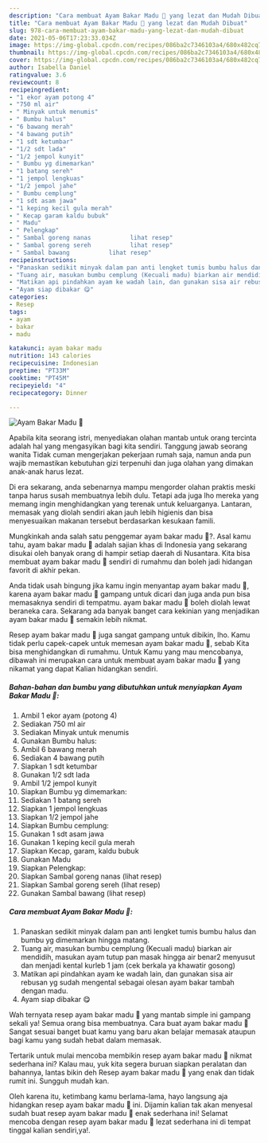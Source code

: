 ```yaml
---
description: "Cara membuat Ayam Bakar Madu 🍯 yang lezat dan Mudah Dibuat"
title: "Cara membuat Ayam Bakar Madu 🍯 yang lezat dan Mudah Dibuat"
slug: 978-cara-membuat-ayam-bakar-madu-yang-lezat-dan-mudah-dibuat
date: 2021-05-06T17:23:33.034Z
image: https://img-global.cpcdn.com/recipes/086ba2c7346103a4/680x482cq70/ayam-bakar-madu-🍯-foto-resep-utama.jpg
thumbnail: https://img-global.cpcdn.com/recipes/086ba2c7346103a4/680x482cq70/ayam-bakar-madu-🍯-foto-resep-utama.jpg
cover: https://img-global.cpcdn.com/recipes/086ba2c7346103a4/680x482cq70/ayam-bakar-madu-🍯-foto-resep-utama.jpg
author: Isabella Daniel
ratingvalue: 3.6
reviewcount: 8
recipeingredient:
- "1 ekor ayam potong 4"
- "750 ml air"
- " Minyak untuk menumis"
- " Bumbu halus"
- "6 bawang merah"
- "4 bawang putih"
- "1 sdt ketumbar"
- "1/2 sdt lada"
- "1/2 jempol kunyit"
- " Bumbu yg dimemarkan"
- "1 batang sereh"
- "1 jempol lengkuas"
- "1/2 jempol jahe"
- " Bumbu cemplung"
- "1 sdt asam jawa"
- "1 keping kecil gula merah"
- " Kecap garam kaldu bubuk"
- " Madu"
- " Pelengkap"
- " Sambal goreng nanas           lihat resep"
- " Sambal goreng sereh           lihat resep"
- " Sambal bawang           lihat resep"
recipeinstructions:
- "Panaskan sedikit minyak dalam pan anti lengket tumis bumbu halus dan bumbu yg dimemarkan hingga matang."
- "Tuang air, masukan bumbu cemplung (Kecuali madu) biarkan air mendidih, masukan ayam tutup pan masak hingga air benar2 menyusut dan menjadi kental kurleb 1 jam (cek berkala ya khawatir gosong)"
- "Matikan api pindahkan ayam ke wadah lain, dan gunakan sisa air rebusan yg sudah mengental sebagai olesan ayam bakar tambah dengan madu."
- "Ayam siap dibakar 😋"
categories:
- Resep
tags:
- ayam
- bakar
- madu

katakunci: ayam bakar madu 
nutrition: 143 calories
recipecuisine: Indonesian
preptime: "PT33M"
cooktime: "PT45M"
recipeyield: "4"
recipecategory: Dinner

---
```



![Ayam Bakar Madu 🍯](https://img-global.cpcdn.com/recipes/086ba2c7346103a4/680x482cq70/ayam-bakar-madu-🍯-foto-resep-utama.jpg)

Apabila kita seorang istri, menyediakan olahan mantab untuk orang tercinta adalah hal yang mengasyikan bagi kita sendiri. Tanggung jawab seorang  wanita Tidak cuman mengerjakan pekerjaan rumah saja, namun anda pun wajib memastikan kebutuhan gizi terpenuhi dan juga olahan yang dimakan anak-anak harus lezat.

Di era  sekarang, anda sebenarnya mampu mengorder olahan praktis meski tanpa harus susah membuatnya lebih dulu. Tetapi ada juga lho mereka yang memang ingin menghidangkan yang terenak untuk keluarganya. Lantaran, memasak yang diolah sendiri akan jauh lebih higienis dan bisa menyesuaikan makanan tersebut berdasarkan kesukaan famili. 



Mungkinkah anda salah satu penggemar ayam bakar madu 🍯?. Asal kamu tahu, ayam bakar madu 🍯 adalah sajian khas di Indonesia yang sekarang disukai oleh banyak orang di hampir setiap daerah di Nusantara. Kita bisa membuat ayam bakar madu 🍯 sendiri di rumahmu dan boleh jadi hidangan favorit di akhir pekan.

Anda tidak usah bingung jika kamu ingin menyantap ayam bakar madu 🍯, karena ayam bakar madu 🍯 gampang untuk dicari dan juga anda pun bisa memasaknya sendiri di tempatmu. ayam bakar madu 🍯 boleh diolah lewat beraneka cara. Sekarang ada banyak banget cara kekinian yang menjadikan ayam bakar madu 🍯 semakin lebih nikmat.

Resep ayam bakar madu 🍯 juga sangat gampang untuk dibikin, lho. Kamu tidak perlu capek-capek untuk memesan ayam bakar madu 🍯, sebab Kita bisa menghidangkan di rumahmu. Untuk Kamu yang mau mencobanya, dibawah ini merupakan cara untuk membuat ayam bakar madu 🍯 yang nikamat yang dapat Kalian hidangkan sendiri.

<!--inarticleads1-->

##### Bahan-bahan dan bumbu yang dibutuhkan untuk menyiapkan Ayam Bakar Madu 🍯:

1. Ambil 1 ekor ayam (potong 4)
1. Sediakan 750 ml air
1. Sediakan  Minyak untuk menumis
1. Gunakan  Bumbu halus:
1. Ambil 6 bawang merah
1. Sediakan 4 bawang putih
1. Siapkan 1 sdt ketumbar
1. Gunakan 1/2 sdt lada
1. Ambil 1/2 jempol kunyit
1. Siapkan  Bumbu yg dimemarkan:
1. Sediakan 1 batang sereh
1. Siapkan 1 jempol lengkuas
1. Siapkan 1/2 jempol jahe
1. Siapkan  Bumbu cemplung:
1. Gunakan 1 sdt asam jawa
1. Gunakan 1 keping kecil gula merah
1. Siapkan  Kecap, garam, kaldu bubuk
1. Gunakan  Madu
1. Siapkan  Pelengkap:
1. Siapkan  Sambal goreng nanas           (lihat resep)
1. Siapkan  Sambal goreng sereh           (lihat resep)
1. Gunakan  Sambal bawang           (lihat resep)




<!--inarticleads2-->

##### Cara membuat Ayam Bakar Madu 🍯:

1. Panaskan sedikit minyak dalam pan anti lengket tumis bumbu halus dan bumbu yg dimemarkan hingga matang.
1. Tuang air, masukan bumbu cemplung (Kecuali madu) biarkan air mendidih, masukan ayam tutup pan masak hingga air benar2 menyusut dan menjadi kental kurleb 1 jam (cek berkala ya khawatir gosong)
1. Matikan api pindahkan ayam ke wadah lain, dan gunakan sisa air rebusan yg sudah mengental sebagai olesan ayam bakar tambah dengan madu.
1. Ayam siap dibakar 😋




Wah ternyata resep ayam bakar madu 🍯 yang mantab simple ini gampang sekali ya! Semua orang bisa membuatnya. Cara buat ayam bakar madu 🍯 Sangat sesuai banget buat kamu yang baru akan belajar memasak ataupun bagi kamu yang sudah hebat dalam memasak.

Tertarik untuk mulai mencoba membikin resep ayam bakar madu 🍯 nikmat sederhana ini? Kalau mau, yuk kita segera buruan siapkan peralatan dan bahannya, lantas bikin deh Resep ayam bakar madu 🍯 yang enak dan tidak rumit ini. Sungguh mudah kan. 

Oleh karena itu, ketimbang kamu berlama-lama, hayo langsung aja hidangkan resep ayam bakar madu 🍯 ini. Dijamin kalian tak akan menyesal sudah buat resep ayam bakar madu 🍯 enak sederhana ini! Selamat mencoba dengan resep ayam bakar madu 🍯 lezat sederhana ini di tempat tinggal kalian sendiri,ya!.

